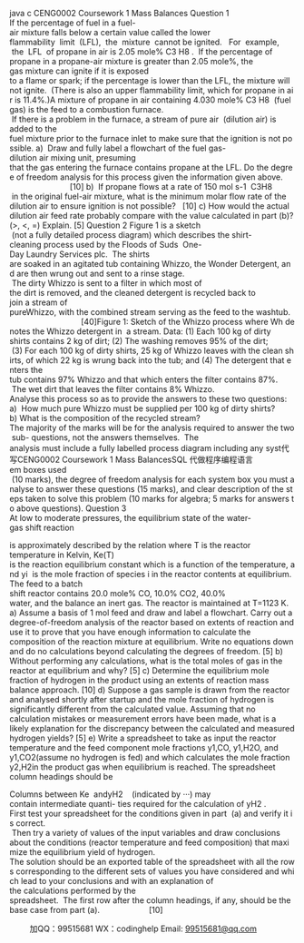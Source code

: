 java c
CENG0002 Coursework 1 
Mass Balances
Question 1 If the percentage of fuel in a fuel-air mixture falls below a certain value called the lower flammability  limit  (LFL),  the  mixture  cannot be ignited.   For  example,  the  LFL  of propane in air is 2.05 mole% C3 H8 .  If the percentage of propane in a propane-air mixture is greater than 2.05 mole%, the gas mixture can ignite if it is exposed to a flame or spark; if the percentage is lower than the LFL, the mixture will not ignite.  (There is also an upper flammability limit, which for propane in air is 11.4%.)A mixture of propane in air containing 4.030 mole% C3 H8  (fuel gas) is the feed to a combustion furnace.  If there is a problem in the furnace, a stream of pure air  (dilution air) is added to the fuel mixture prior to the furnace inlet to make sure that the ignition is not possible.
a)  Draw and fully label a flowchart of the fuel gas-dilution air mixing unit, presuming that the gas entering the furnace contains propane at the LFL. Do the degree of freedom analysis for this process given the information given above.                            [10]
b)  If propane flows at a rate of 150 mol s-1  C3H8  in the original fuel-air mixture, what is the minimum molar flow rate of the dilution air to ensure ignition is not possible?   [10]
c) How would the actual dilution air feed rate probably compare with the value calculated in part (b)? (>, <, =) Explain. [5]
Question 2 
Figure 1 is a sketch  (not a fully detailed process diagram) which describes the shirt-
cleaning process used by the Floods of Suds  One-Day Laundry Services plc.  The shirts
are soaked in an agitated tub containing Whizzo, the Wonder Detergent, and are then
wrung out and sent to a rinse stage.  The dirty Whizzo is sent to a filter in which most of
the dirt is removed, and the cleaned detergent is recycled back to join a stream of pureWhizzo, with the combined stream serving as the feed to the washtub.                                 [40]Figure 1: Sketch of the Whizzo process where Wh denotes the Whizzo detergent in  a stream. Data: (1) Each 100 kg of dirty shirts contains 2 kg of dirt; (2) The washing removes 95% of the dirt;  (3) For each 100 kg of dirty shirts, 25 kg of Whizzo leaves with the clean shirts, of which 22 kg is wrung back into the tub; and (4) The detergent that enters the tub contains 97% Whizzo and that which enters the filter contains 87%.  The wet dirt that leaves the filter contains 8% Whizzo.
Analyse this process so as to provide the answers to these two questions:
a)  How much pure Whizzo must be supplied per 100 kg of dirty shirts?
b) What is the composition of the recycled stream?The majority of the marks will be for the analysis required to answer the two sub- questions, not the answers themselves.  The analysis must include a fully labelled process diagram including any syst代 写CENG0002 Coursework 1 Mass BalancesSQL
代做程序编程语言em boxes used  (10 marks), the degree of freedom analysis for each system box you must analyse to answer these questions (15 marks), and clear description of the steps taken to solve this problem (10 marks for algebra; 5 marks for answers to above questions).
Question 3 
At low to moderate pressures, the equilibrium state of the water-gas shift reaction

is approximately described by the relation
where T is the reactor temperature in Kelvin, Ke(T) is the reaction equilibrium constant which is a function of the temperature, and yi  is the mole fraction of species i in the reactor contents at equilibrium.
The feed to a batch shift reactor contains 20.0 mole% CO, 10.0% CO2, 40.0% water, and the balance an inert gas. The reactor is maintained at T=1123 K.
a) Assume a basis of 1 mol feed and draw and label a flowchart. Carry out a degree-of-freedom analysis of the reactor based on extents of reaction and use it to prove that you have enough information to calculate the composition of the reaction mixture at equilibrium. Write no equations down and do no calculations beyond calculating the degrees of freedom. [5]
b) Without performing any calculations, what is the total moles of gas in the reactor at equilibrium and why? [5] 
c) Determine the equilibrium mole fraction of hydrogen in the product using an extents of reaction mass balance approach. [10] 
d) Suppose a gas sample is drawn from the reactor and analysed shortly after startup and the mole fraction of hydrogen is significantly different from the calculated value. Assuming that no calculation mistakes or measurement errors have been made, what is a likely explanation for the discrepancy between the calculated and measured hydrogen yields? [5] 
e) Write a spreadsheet to take as input the reactor temperature and the feed component mole fractions y1,CO, y1,H2O, and y1,CO2(assume no hydrogen is fed) and which calculates the mole fraction y2,H2in the product gas when equilibrium is reached. The spreadsheet column headings should be 

Columns between Ke  andyH2    (indicated by ···) may contain intermediate quanti- ties required for the calculation of yH2 . 
First test your spreadsheet for the conditions given in part  (a) and verify it is correct.  Then try a variety of values of the input variables and draw conclusions about the conditions (reactor temperature and feed composition) that maximize the equilibrium yield of hydrogen. 
The solution should be an exported table of the spreadsheet with all the rows corresponding to the different sets of values you have considered and which lead to your conclusions and with an explanation of the calculations performed by the spreadsheet.  The first row after the column headings, if any, should be the base case from part (a).                      [10]











         
加QQ：99515681  WX：codinghelp  Email: 99515681@qq.com
